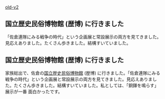 [old-v2](ig060902-orig.html)

## 国立歴史民俗博物館 (歴博) に行きました

「佐倉連隊にみる戦争の時代」という企画展と常設展示の両方を見てきました。見応えありました。たくさん歩きました。結構すいていました。

## 国立歴史民俗博物館 (歴博) に行きました

家族総出で、佐倉の[国立歴史民俗博物館](http://www.rekihaku.ac.jp/) (歴博) に行きました。「佐倉連隊にみる戦争の時代」という企画展と常設展示の両方を見てきました。見応えありました。たくさん歩きました。結構すいていました。私としては、「銅鐸を鳴らす」展示が一番 面白かったです。